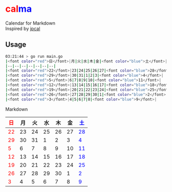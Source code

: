 # <font color="red">cal</font><font color="blue">ma</font>
Calendar for Markdown<br>
Inspired by [jpcal](https://github.com/y-yagi/jpcal)

## Usage

```sh
03:21:44 > go run main.go
|<font color="red">日</font>|月|火|水|木|金|<font color="blue">土</font>|
|--|--|--|--|--|--|--|
|<font color="red">22</font>|23|24|25|26|27|<font color="blue">28</font>|
|<font color="red">29</font>|30|31|1|2|3|<font color="blue">4</font>|
|<font color="red">5</font>|6|7|8|9|10|<font color="blue">11</font>|
|<font color="red">12</font>|13|14|15|16|17|<font color="blue">18</font>|
|<font color="red">19</font>|20|21|22|23|24|<font color="blue">25</font>|
|<font color="red">26</font>|27|28|29|30|1|<font color="blue">2</font>|
|<font color="red">3</font>|4|5|6|7|8|<font color="blue">9</font>|
```

Markdown

|<font color="red">日</font>|月|火|水|木|金|<font color="blue">土</font>|
|--|--|--|--|--|--|--|
|<font color="red">22</font>|23|24|25|26|27|<font color="blue">28</font>|
|<font color="red">29</font>|30|31|1|2|3|<font color="blue">4</font>|
|<font color="red">5</font>|6|7|8|9|10|<font color="blue">11</font>|
|<font color="red">12</font>|13|14|15|16|17|<font color="blue">18</font>|
|<font color="red">19</font>|20|21|22|23|24|<font color="blue">25</font>|
|<font color="red">26</font>|27|28|29|30|1|<font color="blue">2</font>|
|<font color="red">3</font>|4|5|6|7|8|<font color="blue">9</font>|